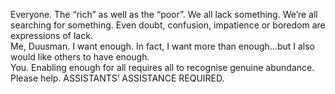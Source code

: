 Everyone. 
The “rich” as well as the “poor”. 
We all lack something. We’re all searching for something. Even doubt, confusion, impatience or boredom are expressions of lack.  
Me, Duusman. I want enough. In fact, I want more than enough…but I also would like others to have enough.  
You. Enabling enough for all requires all to recognise genuine abundance.  
Please help. ASSISTANTS’ ASSISTANCE REQUIRED.